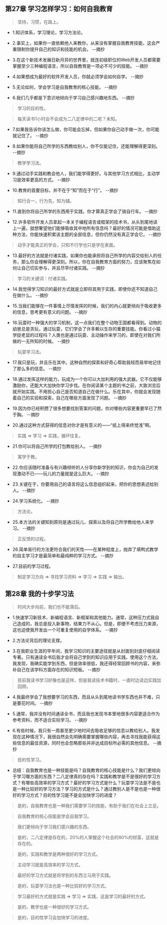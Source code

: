 ## 第27章 学习怎样学习：如何自我教育

>坚持，习惯，在路上。

- 1.知识体系，学习理论，学习方法论。

- 2.事实上，如果你一直依赖他人来教你，从来没有掌握自我教育技能，这会严重限制你提升自己的知识和技能的机会。 --摘抄

- 3.在这个新技术发展日新月异的世界里，就连初级职位的Web开发人员都需要掌握至少三种编程语言，所以自我教育是一项必不可少的技能。 --摘抄

- 4.如果想成为最好的软件开发人员，你就必须学会如何自学。 --摘抄

- 5.无论如何，学会学习是自我教育的核心技能。 --摘抄

- 6.我们几乎都是下意识地倾向于学习自己感兴趣地东西。 --摘抄

>学习的目的性。

>每天读书1小时会不会成为二八定律中的二呢？未知。

- 7.如果我告诉你该怎么做，你可能会忘掉，但如果你自己动手做一次，你可能就记住了。 --摘抄

- 8.如果你能将自己所学的东西教给别人，你不仅能记住，还能理解得更深刻。 --摘抄

>教学学习法。

- 9.通过动手实践和教会他人，我们能学得更好。与其他学习方式相比，主动学习是效率更高的方式。 --摘抄

- 10.教育的首要目标，并不在于“知”而在于“行”。 --摘抄

>知行合一，行为先，知为辅。

- 11.直到你将自己所学的东西用于实践，你才算真正学会了骑自行车。 --摘抄

- 12.许多软件开发人员拿起一本关于编程语言或框架的技术书，从头到尾地读上一遍，就想奢望他们能够吸收其中地所有信息吗？最好的情况可能是借助这种方法，你能快速积累该主题的全部信息，但你仍然没有真正学会它。 --摘抄

>动手才能真正的学会，只知不行学也只是学在表面。

- 13.最好的方法就是付诸实践，如果你也能承担将自己所学的内容交给别人的任务，那么你会理解得更深刻。所以，你在自我教育方面的努力，应该聚焦在如何让自己切实参与，并且尽早付诸实践。 --摘抄

>学习的关键词：付诸实践。

- 14.我觉得学习知识的最好方式就是立即将其用于实践，即使你还不知道自己在做什么。 --摘抄

- 15.当我们能够在一件事情上尽情发挥的时候，我们的内心就更倾向于吸收更多的信息，思考更有意义的问题。 --摘抄

- 16.玩耍时一种强大的学习机制，这一点我们在整个动物王国都看得到。动物的幼崽总是贪玩，通过玩耍，它们学会了许多赖以生存的重要技能。你看过小猫学捉老鼠的过程吗？人类也是通过玩耍、主动操作来学习的，即使在对我们所做的一无所知的时候。 --摘抄

>玩耍学习法。

- 17.我只是玩，并且乐在其中。这种自然的探索和好奇心帮助我轻而易举地记住了那么多的信息。 --摘抄

- 18.通过发挥这样的能力，玩成为一个你可以大加利用的强大武器。它不仅能够激励你，还能大大加快你学习步伐。在你阅读某个主题的书之前，大致浏览后就开始实践。不用担心自己是否知道自己在做什么。乐在其中，你就会发现随着自己的实验和探索，自己在哪些方面发现了问题。 --摘抄

- 19.因为你已经积攒了很多想要找到答案的问题，你对哪些内容更重要早已了然于胸。 --摘抄

- 20.通过这种方式获得的信息对你才是有意义的——“纸上得来终觉浅”啊。

>实践 => 学习 => 实践，循环往复。

- 21.你可以将自己所学的打包教给别人。 --摘抄

>寓学于教。

- 22.你应该随时准备与有兴趣倾听的人分享你新学到的知识，你会为自己的发现激动不已——玩儿的力量就是这么巨大。 --摘抄

- 23.关键在于，你要用自己的语言将这么信息组织起来，把你的思想表述给别人。 --摘抄

- 24.学习系统化。 --摘抄

>方法论。

- 25.本方法的关键知到原则是通过玩儿、探索以及将自己所学教给他人来学习。 --摘抄

>正反馈的过程。

- 26.简单易行的方法更符合我们的天性——在某种程度上，抛弃了填鸭式教学的自主学习才是最简单和最纯粹的学习方式。 --摘抄

- 27.目前的学习过程。

>制定学习方向 => 寻找学习资料 => 学习 => 实践 => 输出。

## 第28章 我的十步学习法

>时间大步向前，我们也不能落后。

- 1.快速学习新技术、新编程语言、新框架和其他能力。通常，这种压力式我自己造成的，我总是投入新事物，结果力不从心。但是，即便不考虑压力来源，这也迫使我开发出一个可重复使用的自学体系。 --摘抄

- 2.方法论背后的理论支撑。

- 3.在我职业生涯的早年间，我学习知识的主要途径就是从封面到封底仔细阅读专著。只有通读全书后我才会将自己学到的知识应用于实践。使用这个方法，我发现，我确实能学到东西，但是效率很低，我还得经常回顾书的内容，来弥补自己在该学科方面存在的知识短板。 --摘抄

>目前我读书学习好像也是这样，但是我读技术书籍时，一直时边读边实践加回顾。

- 4.我最终学会了我想要学习的东西，而且从头到尾地读书学东西也并不难，只是要花时间。 --摘抄

- 5.通常，我并没有时间通读全书，而且我也发现书本里地很多内容更适合作为参考资料，而不适合实际学习。 --摘抄

- 6.有些时候，我只有一周甚至更少地时间去吸收足够的信息以教给别人。我发现在这种情况下，我很自然会先明确需要掌握哪些内容，再去寻找我能获得这些信息的最佳资源，同时也会忽略那些并非达成目标所必需的其他信息。 --摘抄

>目的性学习。

- 总结：自我教育也是一种技能是吗？自我教育的核心技能是什么？我们更倾向于学习哪方面的东西？二八定律真的存在吗？实践和教学是不是很好的学习方式？有哪些高效率的学习方式？最好的学习方式是什么？玩耍学习法是不是也是一种比较好的学习方法？学习的方式是什么？通过教别人是不是也是一种很好的学习方式？目的性学习是不是会加快学习的进度？

>是的，自我教育也是一种我们需要学习的技能，有助于我们在社会上立足。

>自我教育的核心技能是学会自我学习。

>我们更倾向于学习我们感兴趣的东西。

>是的，二八定律是存在的，20%的人掌握这个社会的80%的财富，这就是存在的。

>是的，实践和教学是两种很好的学习方式。

>主动学习就是高效率的学习方式。

>最好的学习方式就是将学到的东西立马用于实践。

>是的，玩耍学习法也是一种比较好的学习方式。

>学习最好的方式就是实践 => 学习 => 实践，这是学习的最好的方式。

>是的，教学也是一种很好的学习方式。

>是的，目的性学习会加快学习的进度。
